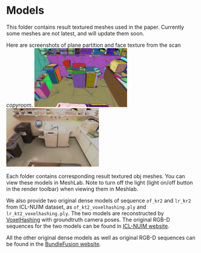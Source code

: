 # Models
This folder contains result textured meshes used in the paper. Currently some meshes are not latest, and will update them soon.

Here are screenshots of plane partition and face texture from the scan *copyroom*.
<img src="copyroom/planes.png" width="49%">
<img src="copyroom/texture.png" width="49%">

Each folder contains corresponding result textured obj meshes. You can view these models in MeshLab. Note to turn off the light (light on/off button in the render toolbar) when viewing them in Meshlab.

We also provide two original dense models of sequence `of_kr2` and `lr_kr2` from ICL-NUIM dataset, as `of_kt2_voxelhashing.ply` and `lr_kt2_voxelhashing.ply`. The two models are reconstructed by [VoxelHashing](https://github.com/niessner/VoxelHashing) with groundtruth camera poses. The original RGB-D sequences for the two models can be found in [ICL-NUIM website](https://www.doc.ic.ac.uk/~ahanda/VaFRIC/iclnuim.html).

All the other original dense models as well as original RGB-D sequences can be found in the [BundleFusion website](http://graphics.stanford.edu/projects/bundlefusion/).
